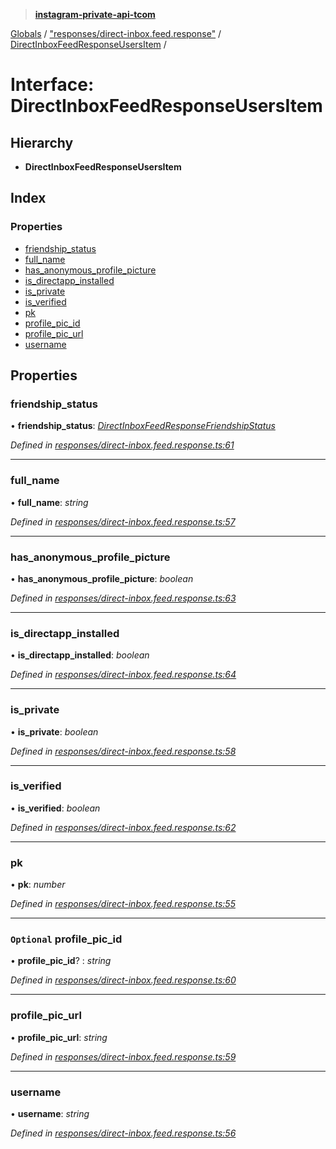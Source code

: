 > **[instagram-private-api-tcom](../README.md)**

[Globals](../README.md) / ["responses/direct-inbox.feed.response"](../modules/_responses_direct_inbox_feed_response_.md) / [DirectInboxFeedResponseUsersItem](_responses_direct_inbox_feed_response_.directinboxfeedresponseusersitem.md) /

# Interface: DirectInboxFeedResponseUsersItem

## Hierarchy

* **DirectInboxFeedResponseUsersItem**

## Index

### Properties

* [friendship_status](_responses_direct_inbox_feed_response_.directinboxfeedresponseusersitem.md#friendship_status)
* [full_name](_responses_direct_inbox_feed_response_.directinboxfeedresponseusersitem.md#full_name)
* [has_anonymous_profile_picture](_responses_direct_inbox_feed_response_.directinboxfeedresponseusersitem.md#has_anonymous_profile_picture)
* [is_directapp_installed](_responses_direct_inbox_feed_response_.directinboxfeedresponseusersitem.md#is_directapp_installed)
* [is_private](_responses_direct_inbox_feed_response_.directinboxfeedresponseusersitem.md#is_private)
* [is_verified](_responses_direct_inbox_feed_response_.directinboxfeedresponseusersitem.md#is_verified)
* [pk](_responses_direct_inbox_feed_response_.directinboxfeedresponseusersitem.md#pk)
* [profile_pic_id](_responses_direct_inbox_feed_response_.directinboxfeedresponseusersitem.md#optional-profile_pic_id)
* [profile_pic_url](_responses_direct_inbox_feed_response_.directinboxfeedresponseusersitem.md#profile_pic_url)
* [username](_responses_direct_inbox_feed_response_.directinboxfeedresponseusersitem.md#username)

## Properties

###  friendship_status

• **friendship_status**: *[DirectInboxFeedResponseFriendshipStatus](_responses_direct_inbox_feed_response_.directinboxfeedresponsefriendshipstatus.md)*

*Defined in [responses/direct-inbox.feed.response.ts:61](https://github.com/cuonglnhust/instagram-private-api-tcom/blob/3e16058/src/responses/direct-inbox.feed.response.ts#L61)*

___

###  full_name

• **full_name**: *string*

*Defined in [responses/direct-inbox.feed.response.ts:57](https://github.com/cuonglnhust/instagram-private-api-tcom/blob/3e16058/src/responses/direct-inbox.feed.response.ts#L57)*

___

###  has_anonymous_profile_picture

• **has_anonymous_profile_picture**: *boolean*

*Defined in [responses/direct-inbox.feed.response.ts:63](https://github.com/cuonglnhust/instagram-private-api-tcom/blob/3e16058/src/responses/direct-inbox.feed.response.ts#L63)*

___

###  is_directapp_installed

• **is_directapp_installed**: *boolean*

*Defined in [responses/direct-inbox.feed.response.ts:64](https://github.com/cuonglnhust/instagram-private-api-tcom/blob/3e16058/src/responses/direct-inbox.feed.response.ts#L64)*

___

###  is_private

• **is_private**: *boolean*

*Defined in [responses/direct-inbox.feed.response.ts:58](https://github.com/cuonglnhust/instagram-private-api-tcom/blob/3e16058/src/responses/direct-inbox.feed.response.ts#L58)*

___

###  is_verified

• **is_verified**: *boolean*

*Defined in [responses/direct-inbox.feed.response.ts:62](https://github.com/cuonglnhust/instagram-private-api-tcom/blob/3e16058/src/responses/direct-inbox.feed.response.ts#L62)*

___

###  pk

• **pk**: *number*

*Defined in [responses/direct-inbox.feed.response.ts:55](https://github.com/cuonglnhust/instagram-private-api-tcom/blob/3e16058/src/responses/direct-inbox.feed.response.ts#L55)*

___

### `Optional` profile_pic_id

• **profile_pic_id**? : *string*

*Defined in [responses/direct-inbox.feed.response.ts:60](https://github.com/cuonglnhust/instagram-private-api-tcom/blob/3e16058/src/responses/direct-inbox.feed.response.ts#L60)*

___

###  profile_pic_url

• **profile_pic_url**: *string*

*Defined in [responses/direct-inbox.feed.response.ts:59](https://github.com/cuonglnhust/instagram-private-api-tcom/blob/3e16058/src/responses/direct-inbox.feed.response.ts#L59)*

___

###  username

• **username**: *string*

*Defined in [responses/direct-inbox.feed.response.ts:56](https://github.com/cuonglnhust/instagram-private-api-tcom/blob/3e16058/src/responses/direct-inbox.feed.response.ts#L56)*